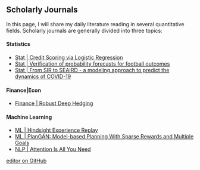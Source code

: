 ## Scholarly Journals

In this page, I will share my daily literature reading in several quantitative fields. Scholarly journals are generally divided into three topics:

#### Statistics
- <a href="p3">Stat | Credit Scoring via Logistic Regression</a>
- <a href="p5">Stat | Verification of probability forecasts for football outcomes</a>
- <a href="p6">Stat | From SIR to SEAIRD - a modeling approach to predict the dynamics of COVID-19</a>

#### Finance|Econ
- <a href="p4">Finance | Robust Deep Hedging</a>

#### Machine Learning
- <a href="p1">ML | Hindsight Experience Replay</a>
- <a href="p2">ML | PlanGAN: Model-based Planning With Sparse Rewards and Multiple Goals</a>
- <a href="p7">NLP | Attention Is All You Need</a>





[editor on GitHub](https://github.com/klein-wang/journals/edit/gh-pages/index.md)
